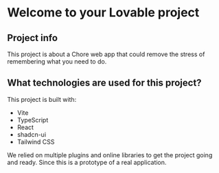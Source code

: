 # Welcome to your Lovable project

## Project info

This project is about a Chore web app that could remove the stress of remembering what you need to do.

## What technologies are used for this project?

This project is built with:

- Vite
- TypeScript
- React
- shadcn-ui
- Tailwind CSS

We relied on multiple plugins and online libraries to get the project going and ready.
Since this is a prototype of a real application.
